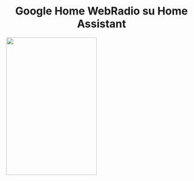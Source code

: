 <h1 style="text-align: center;">Google Home WebRadio su Home Assistant</h1>
<img class="aligncenter wp-image-1369 size-medium" src="https://github.com/SalvatoreITA/radio-google/blob/main/Radio%2001.PNG" alt="" width="239" height="365" />
